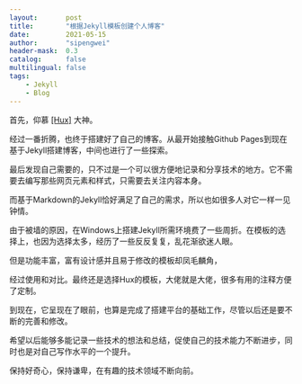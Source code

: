 ```yaml
---
layout:       post
title:        "根据Jekyll模板创建个人博客"
date:         2021-05-15
author:       "sipengwei"
header-mask:  0.3
catalog:      false
multilingual: false
tags:
    - Jekyll
    - Blog
---
```


首先，仰慕 [[Hux]](https://huangxuan.me/) 大神。

经过一番折腾，也终于搭建好了自己的博客。从最开始接触Github Pages到现在基于Jekyll搭建博客，中间也进行了一些探索。  

最后发现自己需要的，只不过是一个可以很方便地记录和分享技术的地方。它不需要去编写那些网页元素和样式，只需要去关注内容本身。

而基于Markdown的Jekyll恰好满足了自己的需求，所以也如很多人对它一样一见钟情。

由于被墙的原因，在Windows上搭建Jekyll所需环境费了一些周折。在模板的选择上，也因为选择太多，经历了一些反反复复，乱花渐欲迷人眼。

但是功能丰富，富有设计感并且易于修改的模板却凤毛麟角，

经过使用和对比。最终还是选择Hux的模板，大佬就是大佬，很多有用的注释方便了定制。

到现在，它呈现在了眼前，也算是完成了搭建平台的基础工作，尽管以后还是要不断的完善和修改。

希望以后能够多能记录一些技术的想法和总结，促使自己的技术能力不断进步，同时也是对自己写作水平的一个提升。

保持好奇心，保持谦卑，在有趣的技术领域不断向前。